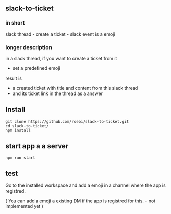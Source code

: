 ## slack-to-ticket

### in short

slack thread - create a ticket - slack event is a emoji

### longer description

in a slack thread, if you want to create a ticket from it
- set a predefined emoji

result is
- a created ticket with title and content from this slack thread
- and its ticket link in the thread as a answer

## Install

```git bash
git clone https://github.com/roebi/slack-to-ticket.git
cd slack-to-ticket/
npm install
```

## start app a a server
```git bash
npm run start
```

## test

Go to the installed workspace and add a emoji in a channel where the app is registred.

( You can add a emoji a existing DM if the app is registred for this. - not implemented yet )

